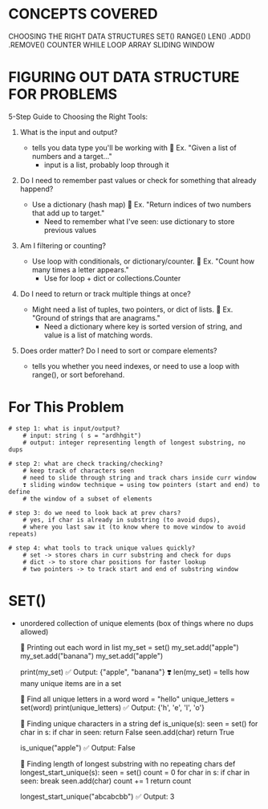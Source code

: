 # CONCEPTS COVERED
CHOOSING THE RIGHT DATA STRUCTURES
SET()
RANGE()
LEN()
.ADD()
.REMOVE()
COUNTER
WHILE LOOP
ARRAY
SLIDING WINDOW


# FIGURING OUT DATA STRUCTURE FOR PROBLEMS
5-Step Guide to Choosing the Right Tools:

1. What is the input and output?
    - tells you data type you'll be working with
        🦋 Ex. "Given a list of numbers and a target..."
        - input is a list, probably loop through it

2. Do I need to remember past values or check for something that already happend?
    - Use a dictionary (hash map)
        🦋 Ex. "Return indices of two numbers that add up to target."
        - Need to remember what I've seen: use dictionary to store previous values

3. Am I filtering or counting?
    - Use loop with conditionals, or dictionary/counter.
        🦋 Ex. "Count how many times a letter appears."
        - Use for loop + dict or collections.Counter

4. Do I need to return or track multiple things at once?
    - Might need a list of tuples, two pointers, or dict of lists.
        🦋 Ex. "Ground of strings that are anagrams."
        - Need a dictionary where key is sorted version of string, and value is a list of matching words.

5. Does order matter? Do I need to sort or compare elements?
    - tells you whether you need indexes, or need to use a loop with range(), or sort beforehand.

# For This Problem
    # step 1: what is input/output?
        # input: string ( s = "ardhhgit")
        # output: integer representing length of longest substring, no dups

    # step 2: what are check tracking/checking?
        # keep track of characters seen
        # need to slide through string and track chars inside curr window
        ❣️ sliding window technique = using tow pointers (start and end) to define
        # the window of a subset of elements

    # step 3: do we need to look back at prev chars?
        # yes, if char is already in substring (to avoid dups),
        # where you last saw it (to know where to move window to avoid repeats)

    # step 4: what tools to track unique values quickly?
        # set -> stores chars in curr substring and check for dups
        # dict -> to store char positions for faster lookup 
        # two pointers -> to track start and end of substring window


# SET()

- unordered collection of unique elements (box of things where no dups allowed)

    🦋 Printing out each word in list
    my_set = set()
    my_set.add("apple")
    my_set.add("banana")
    my_set.add("apple")

    print(my_set) ✅ Output: {"apple", "banana"}
    ❣️ len(my_set) = tells how many unique items are in a set

    🦋 Find all unique letters in a word
    word = "hello"
    unique_letters = set(word)
    print(unique_letters) ✅ Output: {'h', 'e', 'l', 'o'}

    🦋 Finding unique characters in a string
    def is_unique(s):
        seen = set()
        for char in s:
            if char in seen:
                return False
            seen.add(char)
        return True

    is_unique("apple") ✅ Output: False

    🦋 Finding length of longest substring with no repeating chars
    def longest_start_unique(s):
        seen = set()
        count = 0
        for char in s:
            if char in seen:
                break
            seen.add(char)
            count += 1
        return count 

    longest_start_unique("abcabcbb") ✅ Output: 3

